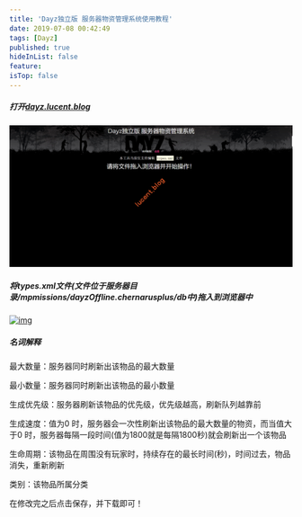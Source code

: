 ```yaml
---
title: 'Dayz独立版 服务器物资管理系统使用教程'
date: 2019-07-08 00:42:49
tags: [Dayz]
published: true
hideInList: false
feature: 
isTop: false
---
```


##### 打开[dayz.lucent.blog](http://dayz.lucent.blog/)

![1 (1).png](https://raw.githubusercontent.com/xhmily/imgbed/master/images/2019/07/08/16098cc357cdf9b9696fb0806e23170a.png)

##### 将types.xml文件(文件位于服务器目录/mpmissions/dayzOffline.chernarusplus/db中)拖入到浏览器中

[![img](https://lucent.blog/wp-content/uploads/2019/05/2.png)](https://lucent.blog/wp-content/uploads/2019/05/2.png)

##### 名词解释

最大数量：服务器同时刷新出该物品的最大数量

最小数量：服务器同时刷新出该物品的最小数量

生成优先级：服务器刷新该物品的优先级，优先级越高，刷新队列越靠前

生成速度：值为0 时，服务器会一次性刷新出该物品的最大数量的物资，而当值大于0 时，服务器每隔一段时间(值为1800就是每隔1800秒)就会刷新出一个该物品

生命周期：该物品在周围没有玩家时，持续存在的最长时间(秒)，时间过去，物品消失，重新刷新

类别：该物品所属分类

 

在修改完之后点击保存，并下载即可！

